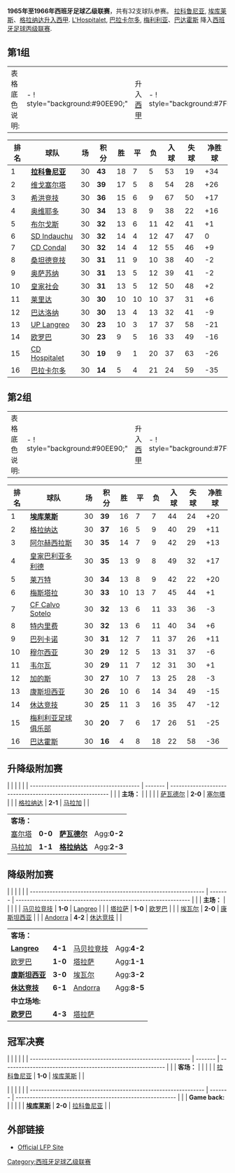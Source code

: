 **1965年至1966年西班牙足球乙级联赛**，共有32支球队参赛。 [拉科鲁尼亚](https://zh.wikipedia.org/wiki/拉科鲁尼亚竞技 "wikilink"), [埃库莱斯](https://zh.wikipedia.org/wiki/埃库莱斯足球俱乐部 "wikilink")、[格拉纳达升入](../Page/格拉纳达足球俱乐部.md "wikilink")[西甲](https://zh.wikipedia.org/wiki/西班牙足球甲级联赛 "wikilink"). [L'Hospitalet](https://zh.wikipedia.org/wiki/CE_L'Hospitalet "wikilink"), [巴拉卡尔多](https://zh.wikipedia.org/wiki/巴拉卡尔多足球俱乐部 "wikilink"), [梅利利亚](https://zh.wikipedia.org/wiki/梅利利亚足球俱乐部 "wikilink")、[巴达霍斯](https://zh.wikipedia.org/wiki/巴达霍斯竞技俱乐部 "wikilink") 降入[西班牙足球丙级联赛](../Page/西班牙足球丙级联赛.md "wikilink").

## 第1组

|                                            |                                                                                               |                                          |                                         |                                                |
| ------------------------------------------ | --------------------------------------------------------------------------------------------- | ---------------------------------------- | --------------------------------------- | ---------------------------------------------- |
| 表格底色说明: |- \! style="background:\#90EE90;" | 升入[西甲](https://zh.wikipedia.org/wiki/西班牙足球甲级联赛 "wikilink") |- \! style="background:\#7FFFD4;" | 升降级附加赛 |- \! style="background:\#FFDB58" | 降级附加赛 |- \! style="background:\#FFCCCC" | 降入[西班牙足球丙级联赛](../Page/西班牙足球丙级联赛.md "wikilink") |

| 排名 | 球队                                                                        | 场  | 积分     | 胜  | 平  | 负  | 入球 | 失球 | 净胜球  |
| -- | ------------------------------------------------------------------------- | -- | ------ | -- | -- | -- | -- | -- | ---- |
| 1  | **[拉科鲁尼亚](https://zh.wikipedia.org/wiki/拉科鲁尼亚竞技 "wikilink")**             | 30 | **43** | 18 | 7  | 5  | 53 | 19 | \+34 |
| 2  | [维戈塞尔塔](https://zh.wikipedia.org/wiki/维戈塞尔塔 "wikilink")                   | 30 | **39** | 17 | 5  | 8  | 54 | 28 | \+26 |
| 3  | [希洪竞技](https://zh.wikipedia.org/wiki/希洪竞技 "wikilink")                     | 30 | **36** | 15 | 6  | 9  | 67 | 50 | \+17 |
| 4  | [奥维耶多](../Page/皇家奥维耶多.md "wikilink")                                      | 30 | **34** | 13 | 8  | 9  | 38 | 22 | \+16 |
| 5  | [布尔戈斯](../Page/布尔戈斯.md "wikilink")                                        | 30 | **32** | 13 | 6  | 11 | 42 | 41 | \+1  |
| 6  | [SD Indauchu](https://zh.wikipedia.org/wiki/SD_Indautxu "wikilink")       | 30 | **32** | 14 | 4  | 12 | 47 | 47 | 0    |
| 7  | [CD Condal](https://zh.wikipedia.org/wiki/CD_Condal "wikilink")           | 30 | **32** | 14 | 4  | 12 | 55 | 46 | \+9  |
| 8  | [桑坦德竞技](https://zh.wikipedia.org/wiki/桑坦德竞技 "wikilink")                   | 30 | **31** | 11 | 9  | 10 | 38 | 40 | \-2  |
| 9  | [奥萨苏纳](../Page/奥萨苏纳竞技俱乐部.md "wikilink")                                   | 30 | **31** | 13 | 5  | 12 | 39 | 41 | \-2  |
| 10 | [皇家社会](https://zh.wikipedia.org/wiki/皇家社会 "wikilink")                     | 30 | **31** | 13 | 5  | 12 | 50 | 48 | \+2  |
| 11 | [莱里达](../Page/莱里达.md "wikilink")                                          | 30 | **30** | 10 | 10 | 10 | 37 | 31 | \+6  |
| 12 | [巴达洛纳](https://zh.wikipedia.org/wiki/巴达洛纳足球俱乐部 "wikilink")                | 30 | **30** | 13 | 4  | 13 | 32 | 41 | \-9  |
| 13 | [UP Langreo](https://zh.wikipedia.org/wiki/UP_Langreo "wikilink")         | 30 | **23** | 10 | 3  | 17 | 37 | 58 | \-21 |
| 14 | [欧罗巴](https://zh.wikipedia.org/wiki/欧罗巴体育俱乐部 "wikilink")                  | 30 | **23** | 9  | 5  | 16 | 33 | 49 | \-16 |
| 15 | [CD Hospitalet](https://zh.wikipedia.org/wiki/CE_L'Hospitalet "wikilink") | 30 | **19** | 9  | 1  | 20 | 37 | 63 | \-26 |
| 16 | [巴拉卡尔多](https://zh.wikipedia.org/wiki/巴拉卡尔多足球俱乐部 "wikilink")              | 30 | **14** | 5  | 4  | 21 | 24 | 59 | \-35 |

## 第2组

|                                            |                                                                                               |                                          |                                         |                                                |
| ------------------------------------------ | --------------------------------------------------------------------------------------------- | ---------------------------------------- | --------------------------------------- | ---------------------------------------------- |
| 表格底色说明: |- \! style="background:\#90EE90;" | 升入[西甲](https://zh.wikipedia.org/wiki/西班牙足球甲级联赛 "wikilink") |- \! style="background:\#7FFFD4;" | 升降级附加赛 |- \! style="background:\#FFDB58" | 降级附加赛 |- \! style="background:\#FFCCCC" | 降入[西班牙足球丙级联赛](../Page/西班牙足球丙级联赛.md "wikilink") |

| 排名 | 球队                                                                         | 场  | 积分     | 胜  | 平  | 负  | 入球 | 失球 | 净胜球  |
| -- | -------------------------------------------------------------------------- | -- | ------ | -- | -- | -- | -- | -- | ---- |
| 1  | **[埃库莱斯](https://zh.wikipedia.org/wiki/埃库莱斯足球俱乐部 "wikilink")**             | 30 | **39** | 16 | 7  | 7  | 44 | 24 | \+20 |
| 2  | [格拉纳达](../Page/格拉纳达足球俱乐部.md "wikilink")                                    | 30 | **37** | 16 | 5  | 9  | 40 | 29 | \+11 |
| 3  | [阿尔赫西拉斯](https://zh.wikipedia.org/wiki/阿尔赫西拉斯足球俱乐部 "wikilink")             | 30 | **35** | 14 | 7  | 9  | 42 | 29 | \+13 |
| 4  | [皇家巴利亚多利德](https://zh.wikipedia.org/wiki/皇家巴利亚多利德 "wikilink")              | 30 | **35** | 13 | 9  | 8  | 49 | 32 | \+17 |
| 5  | [莱万特](https://zh.wikipedia.org/wiki/莱万特足球俱乐部 "wikilink")                   | 30 | **34** | 13 | 8  | 9  | 42 | 22 | \+20 |
| 6  | [梅斯塔拉](https://zh.wikipedia.org/wiki/巴伦西亚梅斯塔拉足球俱乐部 "wikilink")             | 30 | **33** | 10 | 13 | 7  | 45 | 44 | \+1  |
| 7  | [CF Calvo Sotelo](https://zh.wikipedia.org/wiki/UD_Puertollano "wikilink") | 30 | **32** | 13 | 6  | 11 | 33 | 36 | \-3  |
| 8  | [特内里费](https://zh.wikipedia.org/wiki/特内里费竞技俱乐部 "wikilink")                 | 30 | **32** | 13 | 6  | 11 | 40 | 34 | \+6  |
| 9  | [巴列卡诺](https://zh.wikipedia.org/wiki/巴列卡诺足球俱乐部 "wikilink")                 | 30 | **31** | 12 | 7  | 11 | 37 | 26 | \+11 |
| 10 | [穆尔西亚](https://zh.wikipedia.org/wiki/皇家穆尔西亚 "wikilink")                    | 30 | **29** | 12 | 5  | 13 | 31 | 37 | \-6  |
| 11 | [韦尔瓦](https://zh.wikipedia.org/wiki/韦尔瓦足球俱乐部 "wikilink")                   | 30 | **29** | 11 | 7  | 12 | 31 | 30 | \+1  |
| 12 | [加的斯](https://zh.wikipedia.org/wiki/加的斯足球俱乐部 "wikilink")                   | 30 | **27** | 10 | 7  | 13 | 25 | 28 | \-3  |
| 13 | [康斯坦西亚](https://zh.wikipedia.org/wiki/康斯坦西亚体育俱乐部 "wikilink")               | 30 | **26** | 10 | 6  | 14 | 34 | 49 | \-15 |
| 14 | [休达竞技](https://zh.wikipedia.org/wiki/休达竞技俱乐部 "wikilink")                   | 30 | **25** | 11 | 3  | 16 | 35 | 47 | \-12 |
| 15 | [梅利利亚足球俱乐部](https://zh.wikipedia.org/wiki/梅利利亚足球俱乐部 "wikilink")            | 30 | **20** | 7  | 6  | 17 | 26 | 51 | \-25 |
| 16 | [巴达霍斯](https://zh.wikipedia.org/wiki/巴达霍斯竞技俱乐部 "wikilink")                 | 30 | **16** | 4  | 8  | 18 | 22 | 58 | \-36 |

## 升降级附加赛

|                                         |         |                                                          |  |
| --------------------------------------- | ------- | -------------------------------------------------------- |  |
| **主场：**                                 |         |                                                          |  |
| [萨瓦德尔](../Page/萨瓦德尔足球俱乐部.md "wikilink") | **2-0** | [塞尔塔](https://zh.wikipedia.org/wiki/维戈塞尔塔 "wikilink")    |  |
| [格拉纳达](../Page/格拉纳达足球俱乐部.md "wikilink") | **2-1** | [马拉加](https://zh.wikipedia.org/wiki/马拉加竞技俱乐部 "wikilink") |  |

|                                                          |         |                                             |             |
| -------------------------------------------------------- | ------- | ------------------------------------------- | ----------- |
| **客场：**                                                  |         |                                             |             |
| [塞尔塔](https://zh.wikipedia.org/wiki/维戈塞尔塔 "wikilink")    | **0-0** | **[萨瓦德尔](../Page/萨瓦德尔足球俱乐部.md "wikilink")** | Agg:**0-2** |
| [马拉加](https://zh.wikipedia.org/wiki/马拉加竞技俱乐部 "wikilink") | **1-1** | **[格拉纳达](../Page/格拉纳达足球俱乐部.md "wikilink")** | Agg:**2-3** |

## 降级附加赛

|                                                                |         |                                                                |  |
| -------------------------------------------------------------- | ------- | -------------------------------------------------------------- |  |
| **主场：**                                                        |         |                                                                |  |
| [马贝拉竞技](https://zh.wikipedia.org/wiki/马贝拉竞技 "wikilink")        | **1-0** | [Langreo](https://zh.wikipedia.org/wiki/UP_Langreo "wikilink") |  |
| [塔拉萨](https://zh.wikipedia.org/wiki/塔拉萨足球俱乐部 "wikilink")       | **1-0** | [欧罗巴](https://zh.wikipedia.org/wiki/欧罗巴体育俱乐部 "wikilink")       |  |
| [埃瓦尔](https://zh.wikipedia.org/wiki/埃瓦尔社会体育足球俱乐部 "wikilink")   | **2-0** | [康斯坦西亚](https://zh.wikipedia.org/wiki/康斯坦西亚竞技俱乐部 "wikilink")   |  |
| [Andorra](https://zh.wikipedia.org/wiki/Andorra_CF "wikilink") | **4-2** | [休达竞技](https://zh.wikipedia.org/wiki/休达竞技俱乐部 "wikilink")       |  |

|                                                                    |         |                                                                |             |
| ------------------------------------------------------------------ | ------- | -------------------------------------------------------------- | ----------- |
| **客场：**                                                            |         |                                                                |             |
| **[Langreo](https://zh.wikipedia.org/wiki/UP_Langreo "wikilink")** | **4-1** | [马贝拉竞技](https://zh.wikipedia.org/wiki/马贝拉竞技 "wikilink")        | Agg:**4-2** |
| [欧罗巴](https://zh.wikipedia.org/wiki/欧罗巴体育俱乐部 "wikilink")           | **1-0** | [塔拉萨](https://zh.wikipedia.org/wiki/塔拉萨足球俱乐部 "wikilink")       | Agg:**1-1** |
| **[康斯坦西亚](https://zh.wikipedia.org/wiki/康斯坦西亚竞技俱乐部 "wikilink")**   | **3-0** | [埃瓦尔](https://zh.wikipedia.org/wiki/埃瓦尔社会体育足球俱乐部 "wikilink")   | Agg:**3-2** |
| **[休达竞技](https://zh.wikipedia.org/wiki/休达竞技俱乐部 "wikilink")**       | **6-1** | [Andorra](https://zh.wikipedia.org/wiki/Andorra_CF "wikilink") | Agg:**8-5** |
| **中立场地:**                                                          |         |                                                                |             |
| **[欧罗巴](https://zh.wikipedia.org/wiki/欧罗巴体育俱乐部 "wikilink")**       | **4-3** | [塔拉萨](https://zh.wikipedia.org/wiki/塔拉萨足球俱乐部 "wikilink")       |             |

## 冠军决赛

|                                                           |         |                                                            |  |
| --------------------------------------------------------- | ------- | ---------------------------------------------------------- |  |
| **客场：**                                                   |         |                                                            |  |
| [拉科鲁尼亚](https://zh.wikipedia.org/wiki/拉科鲁尼亚竞技 "wikilink") | **1-0** | [埃库莱斯](https://zh.wikipedia.org/wiki/埃库莱斯足球俱乐部 "wikilink") |  |

|                                                                |         |                                                           |  |
| -------------------------------------------------------------- | ------- | --------------------------------------------------------- |  |
| **Game back:**                                                 |         |                                                           |  |
| **[埃库莱斯](https://zh.wikipedia.org/wiki/埃库莱斯足球俱乐部 "wikilink")** | **2-0** | [拉科鲁尼亚](https://zh.wikipedia.org/wiki/拉科鲁尼亚竞技 "wikilink") |  |

## 外部链接

  - [Official LFP Site](http://www.lfp.es/)

[Category:西班牙足球乙级联赛](https://zh.wikipedia.org/wiki/Category:西班牙足球乙级联赛 "wikilink")